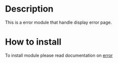 # Description

This is a error module that handle display error page.

# How to install

To install module please read documentation on [error](pages/default/readme.md)
